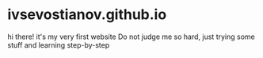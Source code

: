 # ivsevostianov.github.io
hi there! it's my very first website 
Do not judge me so hard, just trying some stuff and learning step-by-step
